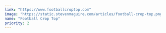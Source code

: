 ```yaml
---
link: "https://www.footballcroptop.com"
image: "https://static.stevenmaguire.com/articles/football-crop-top.png"
name: "Football Crop Top"
priority: 2
---
```

